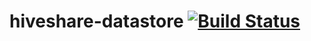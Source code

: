 # hiveshare-datastore [![Build Status](https://api.travis-ci.org/hiveshare/hiveshare-datastore.png)](http://travis-ci.org/hiveshare/hiveshare-datastore)
